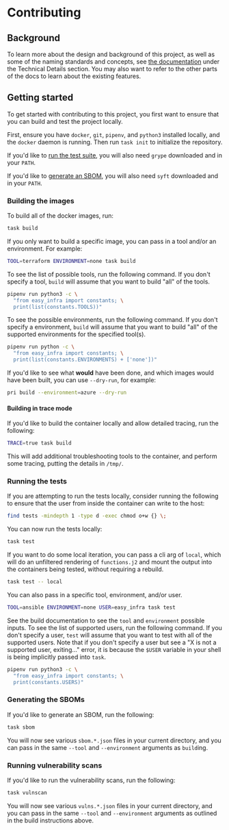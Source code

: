 # Contributing

## Background

To learn more about the design and background of this project, as well as some of the naming standards and concepts, see [the
documentation](https://easy-infra.readthedocs.io/) under the Technical Details section. You may also want to refer to the other parts of the docs to learn about
the existing features.

## Getting started

To get started with contributing to this project, you first want to ensure that you can build and test the project locally.

First, ensure you have `docker`, `git`, `pipenv`, and `python3` installed locally, and the `docker` daemon is running. Then run `task init` to initialize the
repository.

If you'd like to [run the test suite](#running-the-tests), you will also need `grype` downloaded and in your `PATH`.

If you'd like to [generate an SBOM](#generating-the-sboms), you will also need `syft` downloaded and in your `PATH`.

### Building the images

To build all of the docker images, run:

```bash
task build
```

If you only want to build a specific image, you can pass in a tool and/or an environment. For example:

```bash
TOOL=terraform ENVIRONMENT=none task build
```

To see the list of possible tools, run the following command. If you don't specify a tool, `build` will assume that you want to build "all" of the tools.

```bash
pipenv run python3 -c \
  "from easy_infra import constants; \
  print(list(constants.TOOLS))"
```

To see the possible environments, run the following command. If you don't specify a environment, `build` will assume that you want to build "all" of the
supported environments for the specified tool(s).

```bash
pipenv run python -c \
  "from easy_infra import constants; \
  print(list(constants.ENVIRONMENTS) + ['none'])"
```

If you'd like to see what **would** have been done, and which images would have been built, you can use `--dry-run`, for example:

```bash
pri build --environment=azure --dry-run
```

#### Building in trace mode

If you'd like to build the container locally and allow detailed tracing, run the following:

```bash
TRACE=true task build
```

This will add additional troubleshooting tools to the container, and perform some tracing, putting the details in `/tmp/`.

### Running the tests

If you are attempting to run the tests locally, consider running the following to ensure that the user from inside the container can write to the host:

```bash
find tests -mindepth 1 -type d -exec chmod o+w {} \;
```

You can now run the tests locally:

```bash
task test
```

If you want to do some local iteration, you can pass a cli arg of `local`, which will do an unfiltered rendering of `functions.j2` and mount the output into the
containers being tested, without requiring a rebuild.

```bash
task test -- local
```

You can also pass in a specific tool, environment, and/or user.

```bash
TOOL=ansible ENVIRONMENT=none USER=easy_infra task test
```

See the build documentation to see the `tool` and `environment` possible inputs. To see the list of supported users, run the following command. If you don't
specify a user, `test` will assume that you want to test with all of the supported users. Note that if you don't specify a user but see a "X is not a supported
user, exiting..." error, it is because the `$USER` variable in your shell is being implicitly passed into `task`.

```bash
pipenv run python3 -c \
  "from easy_infra import constants; \
  print(constants.USERS)"
```

### Generating the SBOMs

If you'd like to generate an SBOM, run the following:

```bash
task sbom
```

You will now see various `sbom.*.json` files in your current directory, and you can pass in the same `--tool` and `--environment` arguments as `build`ing.

### Running vulnerability scans

If you'd like to run the vulnerability scans, run the following:

```bash
task vulnscan
```

You will now see various `vulns.*.json` files in your current directory, and you can pass in the same `--tool` and `--environment` arguments as outlined in the
build instructions above.
